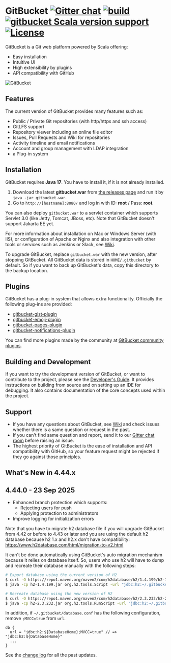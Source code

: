 GitBucket [![Gitter chat](https://badges.gitter.im/gitbucket/gitbucket.svg)](https://gitter.im/gitbucket/gitbucket) [![build](https://github.com/gitbucket/gitbucket/actions/workflows/build.yml/badge.svg)](https://github.com/gitbucket/gitbucket/actions/workflows/build.yml) [![gitbucket Scala version support](https://index.scala-lang.org/gitbucket/gitbucket/gitbucket/latest-by-scala-version.svg)](https://index.scala-lang.org/gitbucket/gitbucket/gitbucket) [![License](https://img.shields.io/badge/License-Apache%202.0-blue.svg)](https://github.com/gitbucket/gitbucket/blob/master/LICENSE)
=========

GitBucket is a Git web platform powered by Scala offering:

- Easy installation
- Intuitive UI
- High extensibility by plugins
- API compatibility with GitHub

![GitBucket](https://gitbucket.github.io/img/screenshots/screenshot-repository_viewer.png)

Features
--------
The current version of GitBucket provides many features such as:

- Public / Private Git repositories (with http/https and ssh access)
- GitLFS support
- Repository viewer including an online file editor
- Issues, Pull Requests and Wiki for repositories
- Activity timeline and email notifications
- Account and group management with LDAP integration
- a Plug-in system

Installation
--------
GitBucket requires **Java 17**. You have to install it, if it is not already installed.

1. Download the latest **gitbucket.war** from [the releases page](https://github.com/gitbucket/gitbucket/releases) and run it by `java -jar gitbucket.war`.
2. Go to `http://[hostname]:8080/` and log in with ID: **root** / Pass: **root**.

You can also deploy `gitbucket.war` to a servlet container which supports Servlet 3.0 (like Jetty, Tomcat, JBoss, etc). Note that GitBucket doesn't support Jakarta EE yet.

For more information about installation on Mac or Windows Server (with IIS), or configuration of Apache or Nginx and also integration with other tools or services such as Jenkins or Slack, see [Wiki](https://github.com/gitbucket/gitbucket/wiki).

To upgrade GitBucket, replace `gitbucket.war` with the new version, after stopping GitBucket. All GitBucket data is stored in `HOME/.gitbucket` by default. So if you want to back up GitBucket's data, copy this directory to the backup location.

Plugins
--------
GitBucket has a plug-in system that allows extra functionality. Officially the following plug-ins are provided:

- [gitbucket-gist-plugin](https://github.com/gitbucket/gitbucket-gist-plugin)
- [gitbucket-emoji-plugin](https://github.com/gitbucket/gitbucket-emoji-plugin)
- [gitbucket-pages-plugin](https://github.com/gitbucket/gitbucket-pages-plugin)
- [gitbucket-notifications-plugin](https://github.com/gitbucket/gitbucket-notifications-plugin)

You can find more plugins made by the community at [GitBucket community plugins](https://gitbucket-plugins.github.io/).

Building and Development
-----------
If you want to try the development version of GitBucket, or want to contribute to the project, please see the [Developer's Guide](https://github.com/gitbucket/gitbucket/blob/master/doc/readme.md).
It provides instructions on building from source and on setting up an IDE for debugging. 
It also contains documentation of the core concepts used within the project.

Support
--------

- If you have any questions about GitBucket, see [Wiki](https://github.com/gitbucket/gitbucket/wiki) and check issues whether there is a same question or request in the past.
- If you can't find same question and report, send it to our [Gitter chat room](https://gitter.im/gitbucket/gitbucket) before raising an issue.
- The highest priority of GitBucket is the ease of installation and API compatibility with GitHub, so your feature request might be rejected if they go against those principles.

What's New in 4.44.x
-------------
## 4.44.0 - 23 Sep 2025
- Enhanced branch protection which supports:
  - Rejecting users for push
  - Applying protection to administrators
- Improve logging for initialization errors

Note that you have to migrate h2 database file if you will upgrade GitBucket from 4.42 or before to 4.43 or later and you are using the default h2 database because h2 1.x and h2.x don't have compatibility: https://www.h2database.com/html/migration-to-v2.html

It can't be done automatically using GitBucket's auto migration mechanism because it relies on database itself. So, users who use h2 will have to dump and recreate their database manually with the following steps:
```bash
# Export database using the current version of H2
$ curl -O https://repo1.maven.org/maven2/com/h2database/h2/1.4.199/h2-1.4.199.jar
$ java -cp h2-1.4.199.jar org.h2.tools.Script -url "jdbc:h2:~/.gitbucket/data" -user sa -password sa -script dump.sql

# Recreate database using the new version of H2
$ curl -O https://repo1.maven.org/maven2/com/h2database/h2/2.3.232/h2-2.3.232.jar
$ java -cp h2-2.3.232.jar org.h2.tools.RunScript -url "jdbc:h2:~/.gitbucket/data" -user sa -password sa -script dump.sql
```

In addition, if `~/.gitbucket/database.conf` has the following configuration, remove `;MVCC=true` from `url`.
```
db {
  url = "jdbc:h2:${DatabaseHome};MVCC=true" // => "jdbc:h2:${DatabaseHome}"
  ...
}
```

See the [change log](CHANGELOG.md) for all the past updates.
